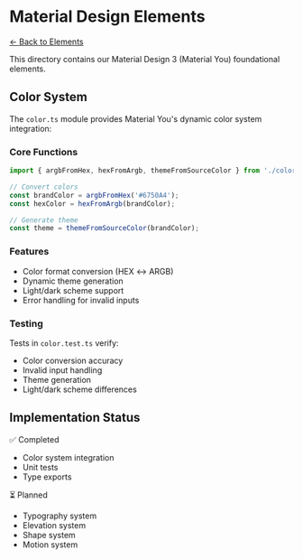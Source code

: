 # Material Design Elements

[← Back to Elements](../README.md)

This directory contains our Material Design 3 (Material You) foundational elements.

## Color System

The `color.ts` module provides Material You's dynamic color system integration:

### Core Functions

```typescript
import { argbFromHex, hexFromArgb, themeFromSourceColor } from './color';

// Convert colors
const brandColor = argbFromHex('#6750A4');
const hexColor = hexFromArgb(brandColor);

// Generate theme
const theme = themeFromSourceColor(brandColor);
```

### Features
- Color format conversion (HEX ↔ ARGB)
- Dynamic theme generation
- Light/dark scheme support
- Error handling for invalid inputs

### Testing
Tests in `color.test.ts` verify:
- Color conversion accuracy
- Invalid input handling
- Theme generation
- Light/dark scheme differences

## Implementation Status

✅ Completed
- Color system integration
- Unit tests
- Type exports

⏳ Planned
- Typography system
- Elevation system
- Shape system
- Motion system 